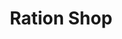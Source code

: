 ---
title: "Ration Shop"
url: /neyyattinkara/ration-shop-perumkadavila-paliyode-road/
shop: Lebensmittel
---